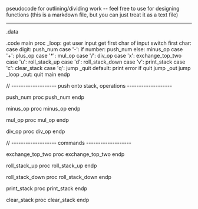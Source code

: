 pseudocode for outlining/dividing work -- feel free to use for designing functions
(this is a markdown file, but you can just treat it as a text file)

***

.data


.code
main proc
    _loop:
        get user input
        get first char of input
        switch first char:
            case digit: 
                push_num
            case '-':
                if number: push_num
                else: minus_op
            case '+': plus_op
            case '*': mul_op
            case '/': div_op
            case 'x': exchange_top_two
            case 'u': roll_stack_up
            case 'd': roll_stack_down
            case 'v': print_stack
            case 'c': clear_stack
            case 'q': jump _quit
            default: print error
        if quit jump _out
        jump _loop
    _out:
    quit
main endp

// ------------------- push onto stack, operations -------------------

push_num proc
push_num endp

minus_op proc
minus_op endp

mul_op proc
mul_op endp

div_op proc
div_op endp

// ------------------- commands -------------------

exchange_top_two proc
exchange_top_two endp

roll_stack_up proc
roll_stack_up endp

roll_stack_down proc
roll_stack_down endp

print_stack proc
print_stack endp

clear_stack proc
clear_stack endp